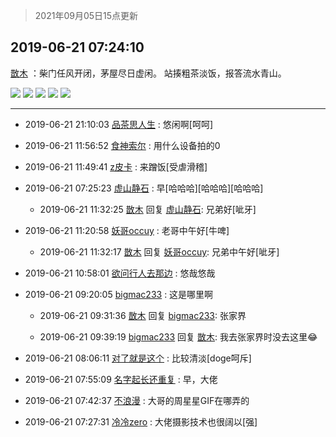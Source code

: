 > 2021年09月05日15点更新
<link rel="stylesheet" href="https://cdn.jsdelivr.net/gh/taotie6/sampleJSON@main/css/photo_show.css">


 ## 2019-06-21 07:24:10 

 [㪚木](https://www.coolapk.com/feed/12351854?shareKey=MzEyZDg0YjliMWEzNjEzMTc0YzU~) ：柴门任风开闭，茅屋尽日虚闲。
站揍粗茶淡饭，报答流水青山。 

<div class="album">
<img class="img-item" src="http://image.coolapk.com/feed/2019/0621/07/1081091_ea114197_3046_1773@1440x1080.jpeg" />
<img class="img-item" src="http://image.coolapk.com/feed/2019/0621/07/1081091_ddbb6682_3046_1775@1440x1080.jpeg" />
<img class="img-item" src="http://image.coolapk.com/feed/2019/0621/07/1081091_0edd65d0_3046_1777@1080x1440.jpeg" />
<img class="img-item" src="http://image.coolapk.com/feed/2019/0621/07/1081091_597dee99_3046_1778@1080x1440.jpeg" />
<img class="img-item" src="http://image.coolapk.com/feed/2019/0621/07/1081091_3a772ee3_3046_178@1280x960.jpeg" />
</div>

 ------- 

- 2019-06-21 21:10:03 [品茶思人生](uid=1547493) : 悠闲啊[呵呵] 

- 2019-06-21 11:56:52 [食神索尔](uid=914882) : 用什么设备拍的0 

- 2019-06-21 11:49:41 [z皮卡](uid=1896403) : 来蹭饭[受虐滑稽] 

- 2019-06-21 07:25:23 [虚山静石](uid=1512023) : 早[哈哈哈][哈哈哈][哈哈哈] 

    - 2019-06-21 11:32:25 [㪚木](uid=1081091) 回复 [虚山静石](uid=1512023): 兄弟好[呲牙] 

- 2019-06-21 11:20:58 [妖哥occuy](uid=1388591) : 老哥中午好[牛啤] 

    - 2019-06-21 11:32:17 [㪚木](uid=1081091) 回复 [妖哥occuy](uid=1388591): 兄弟中午好[呲牙] 

- 2019-06-21 10:58:01 [欲问行人去那边](uid=826969) : 悠哉悠哉 

- 2019-06-21 09:20:05 [bigmac233](uid=2486571) : 这是哪里啊 

    - 2019-06-21 09:31:36 [㪚木](uid=1081091) 回复 [bigmac233](uid=2486571): 张家界 

    - 2019-06-21 09:39:19 [bigmac233](uid=2486571) 回复 [㪚木](uid=1081091): 我去张家界时没去这里😂 

- 2019-06-21 08:06:11 [对了就是这个](uid=1451911) : 比较清淡[doge呵斥] 

- 2019-06-21 07:55:09 [名字起长还重复](uid=485854) : 早，大佬 

- 2019-06-21 07:42:37 [不浪漫](uid=1293716) : 大哥的周星星GIF在哪弄的 

- 2019-06-21 07:27:31 [冷冷zero](uid=1161800) : 大佬摄影技术也很阔以[强] 

